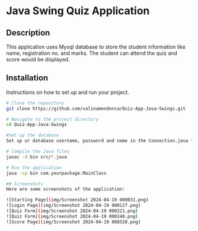# Java Swing Quiz Application

## Description
This application uses Mysql database to store the student information like name, registration no. and marks. The student can attend the quiz and score would be displayed. 

## Installation
Instructions on how to set up and run your project.

```sh
# Clone the repository
git clone https://github.com/valinamendonca/Quiz-App-Java-Swings.git

# Navigate to the project directory
cd Quiz-App-Java-Swings

#Set up the database
Set up ur database username, password and name in the Connection.java file.

# Compile the Java files
javac -d bin src/*.java

# Run the application
java -cp bin com.yourpackage.MainClass

## Screenshots
Here are some screenshots of the application:

![Starting Page](img/Screenshot 2024-04-19 000031.png)
![Login Page](img/Screenshot 2024-04-19 000127.png)
![Quiz Form](img/Screenshot 2024-04-19 000221.png)
![Quiz Form](img/Screenshot 2024-04-19 000240.png)
![Score Page](img/Screenshot 2024-04-19 000328.png)
